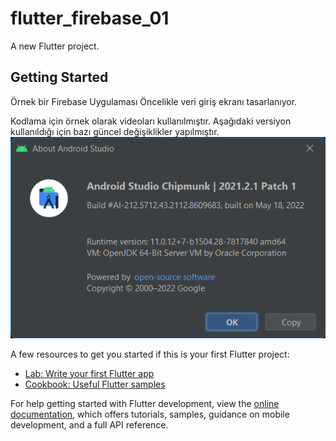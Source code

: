 # flutter_firebase_01

A new Flutter project.

## Getting Started

Örnek bir Firebase Uygulaması
Öncelikle veri giriş ekranı tasarlanıyor.

Kodlama için örnek olarak videoları kullanılmıştır. 
Aşağıdaki versiyon kullanıldığı için bazı güncel değişiklikler yapılmıştır.
![img.png](img.png)

A few resources to get you started if this is your first Flutter project:

- [Lab: Write your first Flutter app](https://docs.flutter.dev/get-started/codelab)
- [Cookbook: Useful Flutter samples](https://docs.flutter.dev/cookbook)

For help getting started with Flutter development, view the
[online documentation](https://docs.flutter.dev/), which offers tutorials,
samples, guidance on mobile development, and a full API reference.
